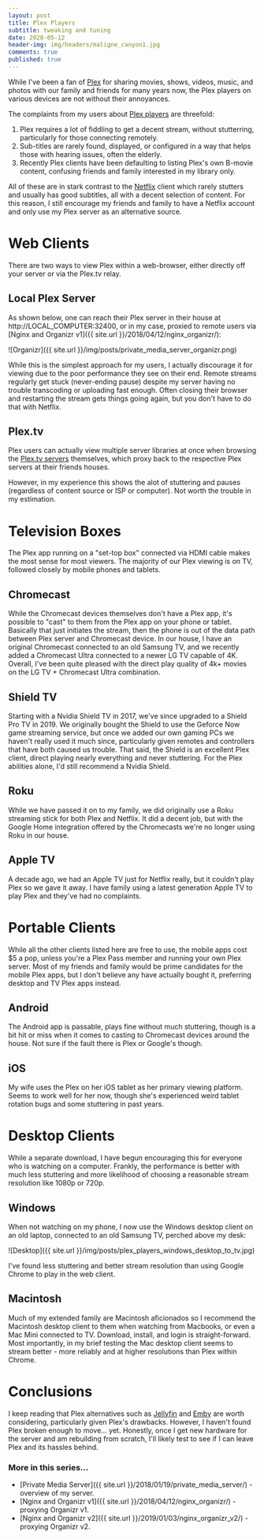```yaml
---
layout: post
title: Plex Players
subtitle: tweaking and tuning
date: 2020-05-12
header-img: img/headers/maligne_canyon1.jpg
comments: true
published: true
---
```


While I've been a fan of [Plex](https://plex.tv) for sharing movies, shows, videos, music, and photos with our family and friends for many years now, the Plex players on various devices are not without their annoyances.

The complaints from my users about [Plex players](https://www.plex.tv/en-ca/apps-devices/) are threefold:
1. Plex requires a lot of fiddling to get a decent stream, without stutterring, particularly for those connecting remotely.
2. Sub-titles are rarely found, displayed, or configured in a way that helps those with hearing issues, often the elderly. 
3. Recently Plex clients have been defaulting to listing Plex's own B-movie content, confusing friends and family interested in my library only.

All of these are in stark contrast to the [Netflix](https://netflix.ca) client which rarely stutters and usually has good subtitles, all with a decent selection of content. For this reason, I still encourage my friends and family to have a Netflix account and only use my Plex server as an alternative source.

# Web Clients

There are two ways to view Plex within a web-browser, either directly off your server or via the Plex.tv relay.

## Local Plex Server

As shown below, one can reach their Plex server in their house at http://LOCAL_COMPUTER:32400, or in my case, proxied to remote users via [Nginx and Organizr v1]({{ site.url }}/2018/04/12/nginx_organizr/):

![Organizr]({{ site.url }}/img/posts/private_media_server_organizr.png)

While this is the simplest approach for my users, I actually discourage it for viewing due to the poor performance they see on their end.  Remote streams regularly get stuck (never-ending pause) despite my server having no trouble transcoding or uploading fast enough.  Often closing their browser and restarting the stream gets things going again, but you don't have to do that with Netflix.

## Plex.tv

Plex users can actually view multiple server libraries at once when browsing the [Plex.tv servers](https://app.plex.tv/desktop) themselves, which proxy back to the respective Plex servers at their friends houses.  

However, in my experience this shows the alot of stuttering and pauses (regardless of content source or ISP or computer).  Not worth the trouble in my estimation.

# Television Boxes

The Plex app running on a "set-top box" connected via HDMI cable makes the most sense for most viewers.  The majority of our Plex viewing is on TV, followed closely by mobile phones and tablets.  

## Chromecast

While the Chromecast devices themselves don't have a Plex app, it's possible to "cast" to them from the Plex app on your phone or tablet.  Basically that just initiates the stream, then the phone is out of the data path between Plex server and Chromecast device.  In our house, I have an original Chromecast connected to an old Samsung TV, and we recently added a Chromecast Ultra connected to a newer LG TV capable of 4K.  Overall, I've been quite pleased with the direct play quality of 4k+ movies on the LG TV + Chromecast Ultra combination.

## Shield TV

Starting with a Nvidia Shield TV in 2017, we've since upgraded to a Shield Pro TV in 2019.  We originally bought the Shield to use the Geforce Now game streaming service, but once we added our own gaming PCs we haven't really used it much since, particularly given remotes and controllers that have both caused us trouble.  That said, the Shield is an excellent Plex client, direct playing nearly everything and never stuttering.  For the Plex abilities alone, I'd still recommend a Nvidia Shield.

## Roku

While we have passed it on to my family, we did originally use a Roku streaming stick for both Plex and Netflix.  It did a decent job, but with the Google Home integration offered by the Chromecasts we're no longer using Roku in our house.

## Apple TV

A decade ago, we had an Apple TV just for Netflix really, but it couldn't play Plex so we gave it away.  I have family using a latest generation Apple TV to play Plex and they've had no complaints.

# Portable Clients

While all the other clients listed here are free to use, the mobile apps cost $5 a pop, unless you're a Plex Pass member and running your own Plex server.  Most of my friends and family would be prime candidates for the mobile Plex apps, but I don't believe any have actually bought it, preferring desktop and TV Plex apps instead.

## Android

The Android app is passable, plays fine without much stuttering, though is a bit hit or miss when it comes to casting to Chromecast devices around the house.  Not sure if the fault there is Plex or Google's though.

## iOS

My wife uses the Plex on her iOS tablet as her primary viewing platform.  Seems to work well for her now, though she's experienced weird tablet rotation bugs and some stuttering in past years.

# Desktop Clients

While a separate download, I have begun encouraging this for everyone who is watching on a computer.  Frankly, the performance is better with much less stuttering and more likelihood of choosing a reasonable stream resolution like 1080p or 720p.

## Windows

When not watching on my phone, I now use the Windows desktop client on an old laptop, connected to an old Samsung TV, perched above my desk:

![Desktop]({{ site.url }}/img/posts/plex_players_windows_desktop_to_tv.jpg)

I've found less stuttering and better stream resolution than using Google Chrome to play in the web client.

## Macintosh

Much of my extended family are Macintosh aficionados so I recommend the Macintosh desktop client to them when watching from Macbooks, or even a Mac Mini connected to TV.  Download, install, and login is straight-forward.  Most importantly, in my brief testing the Mac desktop client seems to stream better - more reliably and at higher resolutions than Plex within Chrome.

# Conclusions

I keep reading that Plex alternatives such as [Jellyfin](https://jellyfin.org/) and [Emby](https://emby.media/) are worth considering, particularly given Plex's drawbacks.  However, I haven't found Plex broken enough to move... yet.  Honestly, once I get new hardware for the server and am rebuilding from scratch, I'll likely test to see if I can leave Plex and its hassles behind.

### More in this series...
* [Private Media Server]({{ site.url }}/2018/01/19/private_media_server/) - overview of my server.
* [Nginx and Organizr v1]({{ site.url }}/2018/04/12/nginx_organizr/) - proxying Organizr v1.
* [Nginx and Organizr v2]({{ site.url }}/2019/01/03/nginx_organizr_v2/) - proxying Organizr v2.